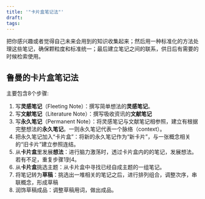 ```yaml
---
title: '"卡片盒笔记法"'
draft: 
tags:
---
```

把你感兴趣或者觉得自己未来会用到的知识收集起来；然后用一种标准化的方法处理这些笔记，确保颗粒度和标准统一；最后建立笔记之间的联系，供日后有需要的时候检索使用。



## 鲁曼的卡片盒笔记法
主要包含8个步骤:
1. 写**灵感笔记**（Fleeting Note）：撰写简单想法的**灵感笔记**。
2. 写**文献笔记**（Literature Note）：撰写吸收资讯的**文献笔记**
3. 写**永久笔记**（Permanent Note）：将灵感笔记与文献笔记相参照，建立有根据完整想法的**永久笔记**。一则永久笔记代表一个脉络（context）。
4. 把永久笔记加入“卡片盒”：将新的永久笔记作为“新卡片”，与一张概念相关的“旧卡片”建立参照连结。
5. 从**卡片盒**里发展**想法**：进行脑力激荡时，透过卡片盒内的的笔记，发展想法。若有不足，重复步骤1到4。
6. 从**卡片盒**挑选主题：从卡片盒中寻找已经自成主题的一组笔记。
7. 将笔记转为**草稿**：挑选出一堆相关的笔记之后，进行排列组合，调整次序，串联概念，形成草稿
8. 润饰草稿成品：调整草稿用词，做出成品。



